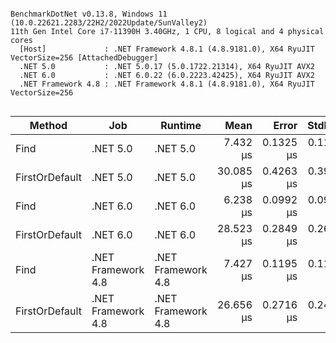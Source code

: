 ```

BenchmarkDotNet v0.13.8, Windows 11 (10.0.22621.2283/22H2/2022Update/SunValley2)
11th Gen Intel Core i7-11390H 3.40GHz, 1 CPU, 8 logical and 4 physical cores
  [Host]             : .NET Framework 4.8.1 (4.8.9181.0), X64 RyuJIT VectorSize=256 [AttachedDebugger]
  .NET 5.0           : .NET 5.0.17 (5.0.1722.21314), X64 RyuJIT AVX2
  .NET 6.0           : .NET 6.0.22 (6.0.2223.42425), X64 RyuJIT AVX2
  .NET Framework 4.8 : .NET Framework 4.8.1 (4.8.9181.0), X64 RyuJIT VectorSize=256


```
| Method         | Job                | Runtime            | Mean      | Error     | StdDev    |
|--------------- |------------------- |------------------- |----------:|----------:|----------:|
| Find           | .NET 5.0           | .NET 5.0           |  7.432 μs | 0.1325 μs | 0.1175 μs |
| FirstOrDefault | .NET 5.0           | .NET 5.0           | 30.085 μs | 0.4263 μs | 0.3987 μs |
| Find           | .NET 6.0           | .NET 6.0           |  6.238 μs | 0.0992 μs | 0.0928 μs |
| FirstOrDefault | .NET 6.0           | .NET 6.0           | 28.523 μs | 0.2849 μs | 0.2665 μs |
| Find           | .NET Framework 4.8 | .NET Framework 4.8 |  7.427 μs | 0.1195 μs | 0.1118 μs |
| FirstOrDefault | .NET Framework 4.8 | .NET Framework 4.8 | 26.656 μs | 0.2716 μs | 0.2408 μs |
